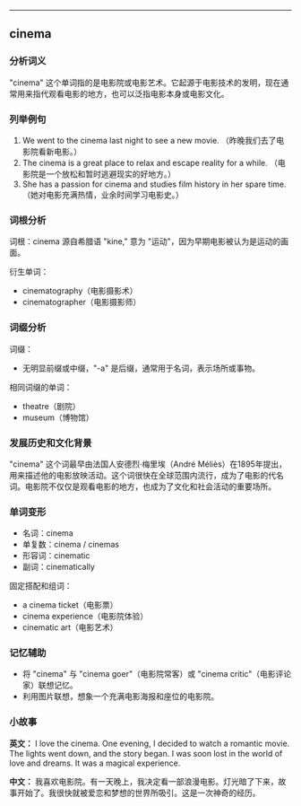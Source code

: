
---------------
## cinema
### 分析词义
"cinema" 这个单词指的是电影院或电影艺术。它起源于电影技术的发明，现在通常用来指代观看电影的地方，也可以泛指电影本身或电影文化。

### 列举例句
1. We went to the cinema last night to see a new movie. （昨晚我们去了电影院看新电影。）
2. The cinema is a great place to relax and escape reality for a while. （电影院是一个放松和暂时逃避现实的好地方。）
3. She has a passion for cinema and studies film history in her spare time. （她对电影充满热情，业余时间学习电影史。）

### 词根分析
词根：cinema 源自希腊语 "kine," 意为 "运动"，因为早期电影被认为是运动的画面。

衍生单词：
- cinematography（电影摄影术）
- cinematographer（电影摄影师）

### 词缀分析
词缀：
- 无明显前缀或中缀，"-a" 是后缀，通常用于名词，表示场所或事物。

相同词缀的单词：
- theatre（剧院）
- museum（博物馆）

### 发展历史和文化背景
"cinema" 这个词最早由法国人安德烈·梅里埃（André Méliès）在1895年提出，用来描述他的电影放映活动。这个词很快在全球范围内流行，成为了电影的代名词。电影院不仅仅是观看电影的地方，也成为了文化和社会活动的重要场所。

### 单词变形
- 名词：cinema
- 单复数：cinema / cinemas
- 形容词：cinematic
- 副词：cinematically

固定搭配和组词：
- a cinema ticket（电影票）
- cinema experience（电影院体验）
- cinematic art（电影艺术）

### 记忆辅助
- 将 "cinema" 与 "cinema goer"（电影院常客）或 "cinema critic"（电影评论家）联想记忆。
- 利用图片联想，想象一个充满电影海报和座位的电影院。

### 小故事
**英文：**
I love the cinema. One evening, I decided to watch a romantic movie. The lights went down, and the story began. I was soon lost in the world of love and dreams. It was a magical experience.

**中文：**
我喜欢电影院。有一天晚上，我决定看一部浪漫电影。灯光暗了下来，故事开始了。我很快就被爱恋和梦想的世界所吸引。这是一次神奇的经历。

